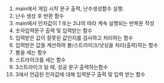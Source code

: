 1. main에서 게임 시작 문구 출력, 난수생성함수 실행.
2. 난수 생성 후 반환 함수
3. main에서 인자값이 1 또는 2냐의 따라 계속 실행되는 반복문 작성
4. 숫자입력문구 출력 및 입력받는 함수
5. 입력받은 값이 잘못된 값인지를 검사하고 처리하는 함수
6. 입력받은 값을 계산하여 볼/스트라이크/낫싱을 처리(출력)하는 함수
7. 볼을 세는 함수
8. 스트라이크를 세는 함수
9. 3스트라이크 일 때, 성공 문구 출력하는함수
10. 3에서 언급된 인자값에 대해 입력문구 출력 및 입력 받는 함수